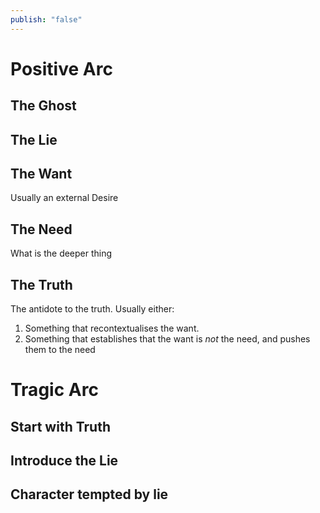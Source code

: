 ```yaml
---
publish: "false"
---
```


# Positive Arc
## The Ghost
## The Lie
## The Want
Usually an external Desire
## The Need
What is the deeper thing 
## The Truth
The antidote to the truth. Usually either:
1. Something that recontextualises the want.
2. Something that establishes that the want is *not* the need, and pushes them to the need 

# Tragic Arc
## Start with Truth
## Introduce the Lie
## Character tempted by lie
